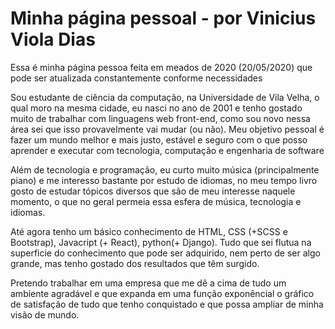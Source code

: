 <h1> Minha página pessoal - por Vinicius Viola Dias </h1>
    <p> Essa é minha página pessoa feita em meados de 2020 (20/05/2020) que pode ser atualizada constantemente conforme necessidades</p>
    <p>Sou estudante de ciência da computação, na Universidade de Vila Velha, o qual moro na mesma cidade, eu nasci no ano de 2001 e tenho gostado muito de trabalhar com linguagens web front-end, como sou novo nessa área sei que isso provavelmente vai mudar (ou não). Meu objetivo pessoal é fazer um mundo melhor e mais justo, estável e seguro com o que posso aprender e executar com tecnologia, computação e engenharia de software</p>
    <p> Além de tecnologia e programação, eu curto muito música (principalmente piano) e me interesso bastante por estudo de idiomas, no meu tempo livro  gosto de estudar tópicos diversos que são de meu interesse naquele momento, o que no geral permeia essa esfera de música, tecnologia e idiomas. </p>
    <p>Até agora tenho um básico conhecimento de HTML, CSS (+SCSS e Bootstrap), Javacript (+ React), python(+ Django). Tudo que sei flutua na superficie do conhecimento que pode ser adquirido, nem perto de ser algo grande, mas tenho gostado dos resultados que têm surgido. </p>
    <p> Pretendo trabalhar em uma empresa que me dê a cima de tudo um ambiente agradável e que expanda em uma função exponêncial o gráfico de satisfação de tudo que tenho conquistado e que possa ampliar de minha visão de mundo.</p>

